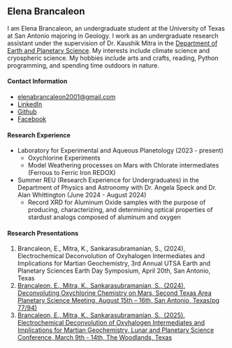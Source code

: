 ## Elena Brancaleon
I am Elena Brancaleon, an undergraduate student at the University of Texas at San Antonio majoring in Geology. I work as an undergraduate research assistant under the supervision of Dr. Kaushik Mitra in the [Department of Earth and Planetary Science](https://sciences.utsa.edu/eps/). My interests include climate science and cryospheric science. My hobbies include arts and crafts, reading, Python programming, and spending time outdoors in nature.

#### Contact Information 
* <elenabrancaleon2001@gmail.com>
* [LinkedIn](https://www.linkedin.com/in/elena-brancaleon-861124346/)
* [Github](https://el3branr0cks.github.io/)
* [Facebook](https://www.facebook.com/profile.php?id=61559311957193)

#### Research Experience 
- Laboratory for Experimental and Aqueous Planetology (2023 - present)
    - Oxychlorine Experiments
    - Model Weathering processes on Mars with Chlorate intermediates (Ferrous to Ferric Iron REDOX)
- Summer REU (Research Experience for Undergraduates) in the Department of Physics and Astronomy with Dr. Angela Speck and Dr. Alan Whittington (June 2024 - August 2024)
  - Record XRD for Aluminum Oxide samples with the purpose of producing, characterizing, and determining optical properties of stardust analogs composed of aluminum and oxygen

#### Research Presentations 
1. Brancaleon, E., Mitra, K., Sankarasubramanian, S., (2024), Electrochemical Deconvolution of Oxyhalogen Intermediates and Implications for Martian Geochemistry, 3rd Annual UTSA Earth and Planetary Sciences Earth Day Symposium, April 20th, San Antonio, Texas
2. [Brancaleon, E., Mitra, K., Sankarasubramanian, S., (2024), Deconvoluting Oxychlorine Chemistry on Mars, Second Texas Area Planetary Science Meeting, August 15th – 16th, San Antonio, Texas(pg 77/94)](https://drive.google.com/file/d/17kSupFJCrgi3--fEiE2FkWA5e0QUbko7/view)
3. [Brancaleon, E., Mitra, K., Sankarasubramanian, S., (2025). Electrochemical Deconvolution of Oxyhalogen Intermediates and Implications for Martian Geochemistry, Lunar and Planetary Science Conference, March 9th - 14th, The Woodlands, Texas](https://www.hou.usra.edu/meetings/lpsc2025/pdf/2513.pdf)
